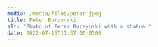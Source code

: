 ```yaml
---
media: /media/files/peter.jpeg
title: Peter Burzynski
alt: "Photo of Peter Burzynski with a statue "
date: 2022-07-15T11:37:00-0500
---
```


